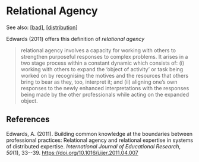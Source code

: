 # Relational Agency

See also: [[bad]], [[distribution]]

Edwards (2011) offers this definition of _relational agency_
> relational agency involves a capacity for working with others to strengthen purposeful responses to complex problems. It arises in a two stage process within a constant dynamic which consists of:
> (i) working with others to expand the ‘object of activity’ or task being worked on by recognising the motives and the resources that others bring to bear as they, too, interpret it; and
> (ii) aligning one’s own responses to the newly enhanced interpretations with the responses being made by the other professionals while acting on the expanded object.

## References

Edwards, A. (2011). Building common knowledge at the boundaries between professional practices: Relational agency and relational expertise in systems of distributed expertise. *International Journal of Educational Research*, *50*(1), 33--39. <https://doi.org/10.1016/j.ijer.2011.04.007>


[//begin]: # "Autogenerated link references for markdown compatibility"
[bad]: ..%2FCASA%2Fbad "BAD - Bricolage Affordances Distribution"
[distribution]: ..%2FDistribution%2Fdistribution "Distribution"
[//end]: # "Autogenerated link references"